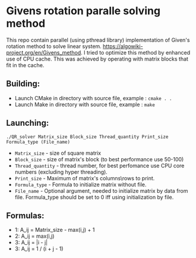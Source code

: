 # Givens rotation paralle solving method 

This repo contain parallel (using pthread library) implementation of Given's rotation method to solve linear system. https://algowiki-project.org/en/Givens_method. I tried to optimize this method by enhanced use of CPU cache. This was achieved by operating with matrix blocks that fit in the cache.

## Building:
- Launch CMake in directory with source file, example : ```cmake . .```
- Launch Make in directory with source file, example : ```make```

## Launching:
```./QR_solver Matrix_size Block_size Thread_quantity Print_size Formula_type (File_name)```
- ```Matrix_size``` - size of square matrix 
- ```Block_size``` - size of matrix's block (to best performance use 50-100)
- ```Thread_quantity``` - thread number, for best perfomance use CPU core numbers (excluding hyper threading).
- ```Print_size``` - Maximum of matrix's columns\rows to print.
- ```Formula_type``` - Formula to initialize matrix without file.
- ```File_name``` - Optional argument, needed to initialize matrix by data from file. Formula_type should be set to 0 iff using initialization by file.


## Formulas:
- 1: A_ij = Matrix_size - max(i,j) + 1
- 2: A_ij = max(i,j)
- 3: A_ij = |i - j|
- 3: A_ij = 1 / (i + j - 1)
